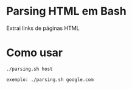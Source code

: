 # Parsing HTML em Bash
Extrai links de páginas HTML

# Como usar
```
./parsing.sh host

exemplo: ./parsing.sh google.com
```
